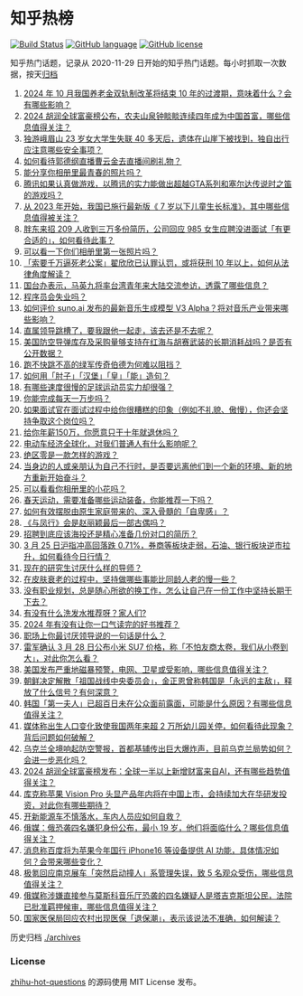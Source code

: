 # 知乎热榜
[![Build Status](https://github.com/ToWeLong/zhihu-hot-questions/workflows/CI/badge.svg)](https://github.com/ToWeLong/zhihu-hot-questions/actions)
[![GitHub language](https://img.shields.io/badge/language-golang-orange.svg)](https://golang.org/)
[![GitHub license](https://img.shields.io/github/license/ToWeLong/zhihu-hot-questions)](https://github.com/ToWeLong/zhihu-hot-questions/blob/main/LICENSE)

知乎热门话题，记录从 2020-11-29 日开始的知乎热门话题。每小时抓取一次数据，按天[归档](./archives)

<!-- BEGIN -->

1. [2024 年 10 月我国养老金双轨制改革将结束 10 年的过渡期，意味着什么？会有哪些影响？](https://www.zhihu.com/question/650009763)
1. [2024 胡润全球富豪榜公布，农夫山泉钟睒睒连续四年成为中国首富，哪些信息值得关注？](https://www.zhihu.com/question/650026708)
1. [独游峨眉山 23 岁女大学生失联 40 多天后，遗体在山崖下被找到，独自出行应注意哪些安全事项？](https://www.zhihu.com/question/650007403)
1. [如何看待郭德纲直播曹云金去直播间刷礼物？](https://www.zhihu.com/question/650008560)
1. [能分享你相册里最青春的照片吗？](https://www.zhihu.com/question/619248459)
1. [腾讯如果认真做游戏，以腾讯的实力能做出超越GTA系列和塞尔达传说时之笛的游戏吗？](https://www.zhihu.com/question/644528833)
1. [从 2023 年开始，我国已施行最新版《 7 岁以下儿童生长标准》，其中哪些信息值得被关注？](https://www.zhihu.com/question/650008186)
1. [胖东来招 209 人收到三万多份简历，公司回应 985 女生应聘没进面试「有更合适的」，如何看待此事？](https://www.zhihu.com/question/650027422)
1. [可以看一下你们相册里第一张照片吗？](https://www.zhihu.com/question/626979290)
1. [「索要千万逼死老公案」翟欣欣已认罪认罚，或将获刑 10 年以上，如何从法律角度解读？](https://www.zhihu.com/question/650085312)
1. [国台办表示，马英九将率台湾青年来大陆交流参访，透露了哪些信息？](https://www.zhihu.com/question/650033628)
1. [程序员会失业吗？](https://www.zhihu.com/question/648034744)
1. [如何评价 suno.ai 发布的最新音乐生成模型 V3 Alpha？将对音乐产业带来哪些影响？](https://www.zhihu.com/question/648126278)
1. [直属领导跳槽了，要我跟他一起走，该去还是不去呢？](https://www.zhihu.com/question/648924427)
1. [美国防空导弹库存及采购量够支持在红海与胡赛武装的长期消耗战吗？是否有公开数据？](https://www.zhihu.com/question/649453850)
1. [跑不快跳不高的绿军传奇伯德为何难以阻挡？](https://www.zhihu.com/question/648658259)
1. [如何用「肘子」「汉堡」「皇」「能」造句？](https://www.zhihu.com/question/649836484)
1. [有哪些速度很慢的足球运动员实力却很强？](https://www.zhihu.com/question/420601628)
1. [你能完成每天一万步吗？](https://www.zhihu.com/question/649976353)
1. [如果面试官在面试过程中给你很糟糕的印象（例如不礼貌、傲慢），你还会坚持争取这个岗位吗？](https://www.zhihu.com/question/648669975)
1. [给你年薪150万，你愿意只干十年就退休吗？](https://www.zhihu.com/question/649825967)
1. [电动车经济全球化，对我们普通人有什么影响呢？](https://www.zhihu.com/question/650048847)
1. [绝区零是一款怎样的游戏？](https://www.zhihu.com/question/649978644)
1. [当身边的人或亲朋认为自己不行时，是否要远离他们到一个新的环境、新的地方重新开始奋斗？](https://www.zhihu.com/question/649745423)
1. [可以看看你相册里的小花吗？](https://www.zhihu.com/question/648604053)
1. [春天运动，需要准备哪些运动装备，你能推荐一下吗？](https://www.zhihu.com/question/649405533)
1. [如何有效摆脱由原生家庭带来的、深入骨髓的「自卑感」？](https://www.zhihu.com/question/649458820)
1. [《与凤行》会是赵丽颖最后一部古偶吗？](https://www.zhihu.com/question/647960137)
1. [招聘到底应该海投还是精心准备几份对口的简历？](https://www.zhihu.com/question/648670005)
1. [3 月 25 日沪指冲高回落跌 0.71%，券商等板块走弱，石油、银行板块逆市拉升，如何看待今日行情？](https://www.zhihu.com/question/650016449)
1. [现在的研究生讨厌什么样的导师？](https://www.zhihu.com/question/648224327)
1. [在皮肤衰老的过程中，坚持做哪些事能比同龄人老的慢一些？](https://www.zhihu.com/question/648442851)
1. [没有职业规划，总是随心所欲的换工作，怎么让自己在一份工作中坚持长期干下去？](https://www.zhihu.com/question/649118761)
1. [有没有什么洗发水推荐呀？家人们?](https://www.zhihu.com/question/647415961)
1. [2024 年有没有让你一口气读完的好书推荐？](https://www.zhihu.com/question/649325744)
1. [职场上你最讨厌领导说的一句话是什么？](https://www.zhihu.com/question/649156445)
1. [雷军确认 3 月 28 日公布小米 SU7 价格，称「不怕友商太卷，我们从小卷到大」，对此你怎么看？](https://www.zhihu.com/question/649961422)
1. [美国发布严重地磁暴预警，电网、卫星或受影响，哪些信息值得关注？](https://www.zhihu.com/question/650057114)
1. [朝鲜决定解散「祖国战线中央委员会」，金正恩曾称韩国是「永远的主敌」，释放了什么信号？有何深意？](https://www.zhihu.com/question/650080766)
1. [韩国「第一夫人」已超百日未在公众面前露面，可能是什么原因？有哪些信息值得关注？](https://www.zhihu.com/question/650054515)
1. [媒体称出生人口变化致使我国两年来超 2 万所幼儿园关停，如何看待此现象？背后问题如何破解？](https://www.zhihu.com/question/649976337)
1. [乌克兰全境响起防空警报，首都基辅传出巨大爆炸声，目前乌克兰局势如何？会进一步恶化吗？](https://www.zhihu.com/question/649933323)
1. [2024 胡润全球富豪榜发布：全球一半以上新增财富来自AI，还有哪些趋势值得关注？](https://www.zhihu.com/question/650082177)
1. [库克称苹果 Vision Pro 头显产品年内将在中国上市，会持续加大在华研发投资，对此你有哪些期待？](https://www.zhihu.com/question/649961679)
1. [开新能源车不慎落水，车内人员应如何自救？](https://www.zhihu.com/question/649171412)
1. [俄媒：俄恐袭四名嫌犯身份公布，最小 19 岁，他们将面临什么？哪些信息值得关注？](https://www.zhihu.com/question/650039342)
1. [消息称百度将为苹果今年国行 iPhone16 等设备提供 AI 功能，具体情况如何？会带来哪些变化？](https://www.zhihu.com/question/650038277)
1. [极氪回应南京展车「突然启动撞人」系管理失误，致 5 名观众受伤，哪些信息值得关注？](https://www.zhihu.com/question/650007209)
1. [俄媒称涉嫌直接参与莫斯科音乐厅恐袭的四名嫌疑人是塔吉克斯坦公民，法院已批准羁押候审，哪些信息值得关注？](https://www.zhihu.com/question/650008778)
1. [国家医保局回应农村出现医保「退保潮」，表示该说法不准确，如何解读？](https://www.zhihu.com/question/650011379)

<!-- END -->

历史归档 [./archives](./archives)


### License
[zhihu-hot-questions](https://github.com/towelong/zhihu-hot-questions) 的源码使用 MIT License 发布。